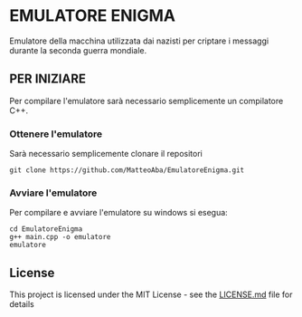 # EMULATORE ENIGMA

Emulatore della macchina utilizzata dai nazisti per criptare i messaggi durante la seconda guerra mondiale.

## PER INIZIARE

Per compilare l'emulatore sarà necessario semplicemente un compilatore C++.

### Ottenere l'emulatore

Sarà necessario semplicemente clonare il repositori

```
git clone https://github.com/MatteoAba/EmulatoreEnigma.git
```

### Avviare l'emulatore

Per compilare e avviare l'emulatore su windows si esegua:

```
cd EmulatoreEnigma
g++ main.cpp -o emulatore
emulatore
```

## License

This project is licensed under the MIT License - see the [LICENSE.md](LICENSE.md) file for details
